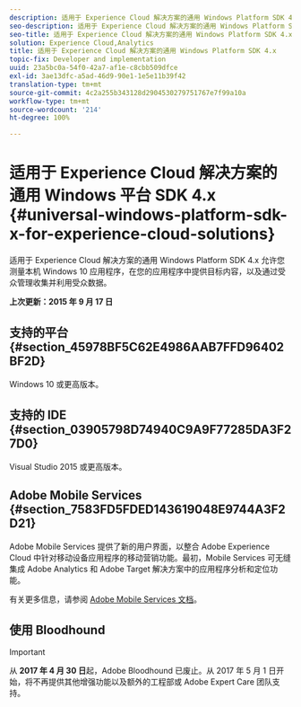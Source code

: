 ```yaml
---
description: 适用于 Experience Cloud 解决方案的通用 Windows Platform SDK 4.x 允许您测量本机 Windows 10 应用程序，在您的应用程序中提供目标内容，以及通过受众管理收集并利用受众数据。
seo-description: 适用于 Experience Cloud 解决方案的通用 Windows Platform SDK 4.x 允许您测量本机 Windows 10 应用程序，在您的应用程序中提供目标内容，以及通过受众管理收集并利用受众数据。
seo-title: 适用于 Experience Cloud 解决方案的通用 Windows Platform SDK 4.x
solution: Experience Cloud,Analytics
title: 适用于 Experience Cloud 解决方案的通用 Windows Platform SDK 4.x
topic-fix: Developer and implementation
uuid: 23a5bc0a-54f0-42a7-af1e-c8cbb509dfce
exl-id: 3ae13dfc-a5ad-46d9-90e1-1e5e11b39f42
translation-type: tm+mt
source-git-commit: 4c2a255b343128d2904530279751767e7f99a10a
workflow-type: tm+mt
source-wordcount: '214'
ht-degree: 100%

---
```


# 适用于 Experience Cloud 解决方案的通用 Windows 平台 SDK 4.x {#universal-windows-platform-sdk-x-for-experience-cloud-solutions}

适用于 Experience Cloud 解决方案的通用 Windows Platform SDK 4.x 允许您测量本机 Windows 10 应用程序，在您的应用程序中提供目标内容，以及通过受众管理收集并利用受众数据。

**上次更新：2015 年 9 月 17 日**

## 支持的平台 {#section_45978BF5C62E4986AAB7FFD96402BF2D}

Windows 10 或更高版本。

## 支持的 IDE {#section_03905798D74940C9A9F77285DA3F27D0}

Visual Studio 2015 或更高版本。

## Adobe Mobile Services {#section_7583FD5FDED143619048E9744A3F2D21}

Adobe Mobile Services 提供了新的用户界面，以整合 Adobe Experience Cloud 中针对移动设备应用程序的移动营销功能。最初，Mobile Services 可无缝集成 Adobe Analytics 和 Adobe Target 解决方案中的应用程序分析和定位功能。

有关更多信息，请参阅 [Adobe Mobile Services 文档](/help/using/home.md)。

## 使用 Bloodhound

>[!IMPORTANT]
>
>从 **2017 年 4 月 30 日**&#x200B;起，Adobe Bloodhound 已废止。从 2017 年 5 月 1 日开始，将不再提供其他增强功能以及额外的工程部或 Adobe Expert Care 团队支持。
